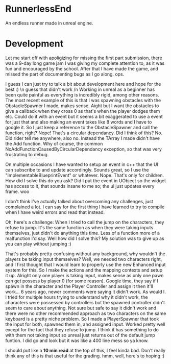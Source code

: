 # RunnerlessEnd
 
An endless runner made in unreal engine. 

# Development

Let me start off with apoligizing for missing the first part submission, there was a 9-day long game jam I was giving my complete attention to, as it was fun and encouraged by the school. 
After that I have made the game, and missed the part of documenting bugs as I go along. ops. 

I guess I can just try to talk a bit about development here and hope for the best :) \n guess that didn't work /n
Working in unreal as a beginner has been quite painful as everything is incredibly rigid, among other reasons.
The most recent example of this is that I was spawning obstacles with the ObstacleSpawner I made, makes sense. Aight but I want the obstacles to give a callback when they cross 0 as that's when the player dodges them etc. Could do it with an event but it seems a bit exaggerated to use a event for just that and also making an event takes like 8 words and I have to google it. So I just keep a reference to the ObstacleSpawner and call the function, right? Nope! That's a circular dependancy. Did I think of this? No. Did rider tell me anywhere, also no. Instead the TArray I made didn't have the Add function. Why of course, the common NoAddFunctionCausedByCircularDependancy exception, so that was very frustrating to debug. 

On multiple occasions I have wanted to setup an event in c++ that the UI can subscribe to and update accordingly. Sounds great, so I use the "ImplementableBlueprintEvent" or whatever. Nope. That's only for children. How did I solve this do you ask? Did I put the event in UObject so the widget has access to it, that sounds insane to me so; the ui just updates every frame. woo


I don't think I've actually talked about overcoming any challenges, just complained a lot. I can say for the first thing I have learned to try to compile when I have weird errors and read that instead. 

Oh, here's a challenge: When I tried to call the jump on the characters, they refuse to jump. It's the same function as when they were taking inputs themselves, just didn't do anything this time. Less of a function more of a malfunction I'd say. Well how did I solve this? My solution was to give up as you can play without jumping :)

That's probably pretty confusing without any background, why wouldn't the players be taking input themselves? Well, we needed two characters right, and I first thought that I would learn to properly use the new Enhanced input system for this. So I make the actions and the mapping contexts and setup it up. Alright only one player is taking input, makes sense as only one pawn can get possess by player 0 (for some reason). Google time, they say if I spawn in the character and the Player Controller and assign it then it'll work... 6 years ago, newer comments were saying it didn't work. As would I. I tried for multiple hours trying to understand why it didn't work, the characters were possessed by controllers but the spawned controller didn't seem to care about anything. Not sure but safe to say it didn't work and there were no other recommended approach as two characters on the same keyboard is a pretty niche problem. So I made a PlayerSpawner that took the input for both, spawned them in, and assigned input. Worked pretty well except for the fact that they refuse to jump. I think it has something to do with them not taking input so unreal just returns out of the default jump funtion. I did go and look but it was like a 400 line mess so ya know. 

I should put like a <b>10 min read</b> at the top of this, I feel kinda bad. Don't really think any of this is that useful for the grading. hmm, well, here's to hoping :)